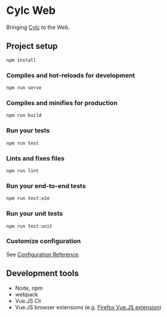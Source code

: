 # Cylc Web

Bringing [Cylc](https://cylc.github.io/cylc/) to the Web.

## Project setup
```
npm install
```

### Compiles and hot-reloads for development
```
npm run serve
```

### Compiles and minifies for production
```
npm run build
```

### Run your tests
```
npm run test
```

### Lints and fixes files
```
npm run lint
```

### Run your end-to-end tests
```
npm run test:e2e
```

### Run your unit tests
```
npm run test:unit
```

### Customize configuration

See [Configuration Reference](https://cli.vuejs.org/config/).

## Development tools

* Node, npm
* webpack
* Vue.JS Cli
* Vue.JS browser extensions (e.g. [Firefox Vue.JS extension](https://addons.mozilla.org/en-US/firefox/addon/vue-js-devtools/))
